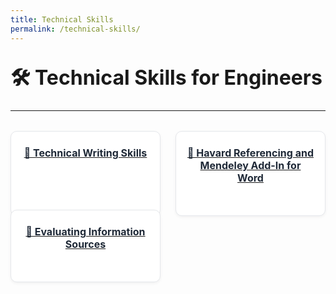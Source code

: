 ```yaml
---
title: Technical Skills
permalink: /technical-skills/
---
```


<head>
  <style>
    .projects {
      display: grid;
      grid-template-columns: repeat(auto-fit, minmax(200px, 1fr));
      gap: 1.5rem;
      margin-top: 2rem;
    }

    .card-link {
      text-decoration: none;
    }

    .card {
      background: #ffffff;
      border: 1px solid #e5e7eb;
      border-radius: 10px;
      overflow: hidden;
      box-shadow: 0 2px 5px rgba(0, 0, 0, 0.05);
      transition: transform 0.2s ease;
      display: flex;
      flex-direction: column;
      align-items: center;
      padding: 1rem;
      height: 100%;
    }

    .card:hover {
      transform: scale(1.03);
    }

    .card h3 {
      color: #1f2937;
      margin: 0.5rem 0 0;
      text-align: center;
      font-size: 1rem;
    }

    h1 {
      font-size: 2rem;
      margin-top: 2rem;
    }

    p {
      font-size: 1.1rem;
    }
  </style>
</head>

# 🛠️ Technical Skills for Engineers

---

<div class="projects">
  <a class="card-link" href="https://notebooklm.google.com/notebook/1575696b-556d-4f8f-99e6-6392da109b11?artifactId=1a2fcaee-fe5a-4e0d-90bd-b9a2e9434c52">
    <div class="card">
      <h3>📒 Technical Writing Skills</h3>
    </div>
  </a>

  <a class="card-link" href="https://notebooklm.google.com/notebook/f0d27344-9032-4307-9ede-e5a0b2587f52?artifactId=26f397f1-7dd8-44ca-8de5-eee7d9b20d4b">
    <div class="card">
      <h3>📒 Havard Referencing and Mendeley Add-In for Word</h3>
    </div>
  </a>

  <a class="card-link" href="https://notebooklm.google.com/notebook/1759abcd-3205-4147-8ba5-dc837dc6d36f?artifactId=329adc16-08f3-4522-82ae-70f63375c59f">
    <div class="card">
      <h3>📒 Evaluating Information Sources</h3>
    </div>
  </a>
</div>


